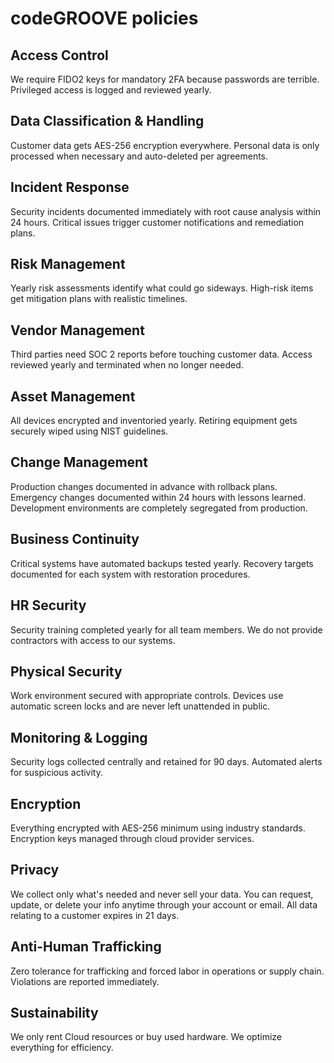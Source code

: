 # codeGROOVE policies

## Access Control

We require FIDO2 keys for mandatory 2FA because passwords are terrible. Privileged access is logged and reviewed yearly.

## Data Classification & Handling
Customer data gets AES-256 encryption everywhere. Personal data is only processed when necessary and auto-deleted per agreements.

## Incident Response

Security incidents documented immediately with root cause analysis within 24 hours. Critical issues trigger customer notifications and remediation plans.

## Risk Management

Yearly risk assessments identify what could go sideways. High-risk items get mitigation plans with realistic timelines.

## Vendor Management
Third parties need SOC 2 reports before touching customer data. Access reviewed yearly and terminated when no longer needed.

## Asset Management
All devices encrypted and inventoried yearly. Retiring equipment gets securely wiped using NIST guidelines.

## Change Management

Production changes documented in advance with rollback plans. Emergency changes documented within 24 hours with lessons learned. Development environments are completely segregated from production.

## Business Continuity

Critical systems have automated backups tested yearly. Recovery targets documented for each system with restoration procedures.

## HR Security

Security training completed yearly for all team members. We do not provide contractors with access to our systems.

## Physical Security

Work environment secured with appropriate controls. Devices use automatic screen locks and are never left unattended in public.

## Monitoring & Logging

Security logs collected centrally and retained for 90 days. Automated alerts for suspicious activity.

## Encryption

Everything encrypted with AES-256 minimum using industry standards. Encryption keys managed through cloud provider services.

## Privacy

We collect only what's needed and never sell your data. You can request, update, or delete your info anytime through your account or email. All data relating to a customer expires in 21 days.

## Anti-Human Trafficking

Zero tolerance for trafficking and forced labor in operations or supply chain. Violations are reported immediately.

## Sustainability

We only rent Cloud resources or buy used hardware. We optimize everything for efficiency.
